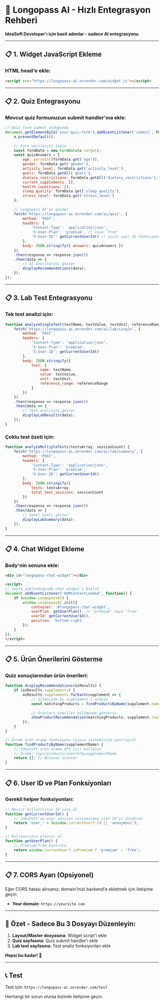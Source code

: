 # 🚀 Longopass AI - Hızlı Entegrasyon Rehberi

**IdeaSoft Developer'ı için basit adımlar - sadece AI entegrasyonu**

---

## 📋 1. Widget JavaScript Ekleme

### HTML head'e ekle:
```html
<script src="https://longopass-ai.onrender.com/widget.js"></script>
```

---

## 📋 2. Quiz Entegrasyonu 

### Mevcut quiz formunuzun submit handler'ına ekle:

```javascript
// Quiz form submit olduğunda
document.getElementById('your-quiz-form').addEventListener('submit', function(e) {
    e.preventDefault();
    
    // Form verilerini topla
    const formData = new FormData(e.target);
    const quizAnswers = {
        age: parseInt(formData.get('age')),
        gender: formData.get('gender'),
        activity_level: formData.get('activity_level'),
        goals: formData.getAll('goals'),
        dietary_restrictions: formData.getAll('dietary_restrictions'),
        current_supplements: [],
        health_conditions: [],
        sleep_quality: formData.get('sleep_quality'),
        stress_level: formData.get('stress_level')
    };
    
    // Longopass AI'ye gönder
    fetch('https://longopass-ai.onrender.com/ai/quiz', {
        method: 'POST',
        headers: {
            'Content-Type': 'application/json',
            'X-User-Plan': 'premium', // veya 'free'
            'X-User-ID': getCurrentUserId() // sizin user ID fonksiyonunuz
        },
        body: JSON.stringify({ answers: quizAnswers })
    })
    .then(response => response.json())
    .then(data => {
        // AI önerilerini göster
        displayRecommendations(data);
    });
});
```

---

## 📋 3. Lab Test Entegrasyonu

### Tek test analizi için:
```javascript
function analyzeSingleTest(testName, testValue, testUnit, referenceRange) {
    fetch('https://longopass-ai.onrender.com/ai/lab/single', {
        method: 'POST',
        headers: {
            'Content-Type': 'application/json',
            'X-User-Plan': 'premium',
            'X-User-ID': getCurrentUserId()
        },
        body: JSON.stringify({
            test: {
                name: testName,
                value: testValue,
                unit: testUnit,
                reference_range: referenceRange
            }
        })
    })
    .then(response => response.json())
    .then(data => {
        // Test analizini göster
        displayLabResults(data);
    });
}
```

### Çoklu test özeti için:
```javascript
function analyzeMultipleTests(testsArray, sessionCount) {
    fetch('https://longopass-ai.onrender.com/ai/lab/summary', {
        method: 'POST',
        headers: {
            'Content-Type': 'application/json',
            'X-User-Plan': 'premium',
            'X-User-ID': getCurrentUserId()
        },
        body: JSON.stringify({
            tests: testsArray,
            total_test_sessions: sessionCount
        })
    })
    .then(response => response.json())
    .then(data => {
        // Genel özeti göster
        displayLabSummary(data);
    });
}
```

---

## 📋 4. Chat Widget Ekleme

### Body'nin sonuna ekle:
```html
<div id="longopass-chat-widget"></div>

<script>
// Sayfa yüklendiğinde chat widget'i başlat
document.addEventListener('DOMContentLoaded', function() {
    if (window.LongopassAI) {
        window.LongopassAI.init({
            container: '#longopass-chat-widget',
            userPlan: getUserPlan(), // 'premium' veya 'free'
            userId: getCurrentUserId(),
            position: 'bottom-right'
        });
    }
});
</script>
```

---

## 📋 5. Ürün Önerilerini Gösterme

### Quiz sonuçlarından ürün önerileri:
```javascript
function displayRecommendations(aiResults) {
    if (aiResults.supplements) {
        aiResults.supplements.forEach(supplement => {
            // Sitenizde bu supplement'i arayın
            const matchingProducts = findProductsByName(supplement.name);
            
            // Ürünleri öneriler bölümünde gösterin
            showProductRecommendation(matchingProducts, supplement.reason);
        });
    }
}

// Örnek ürün arama fonksiyonu (sizin sisteminize uyarlayın)
function findProductsByName(supplementName) {
    // IdeaSoft ürün arama API'nizi kullanın
    // Örnek: /api/products/search?q=supplementName
    return []; // Bulunan ürünler
}
```

---

## 📋 6. User ID ve Plan Fonksiyonları

### Gerekli helper fonksiyonları:
```javascript
// Mevcut kullanıcının ID'sini al
function getCurrentUserId() {
    // IdeaSoft'un user session sisteminden user ID'yi döndürün
    return 'user_' + (window.currentUser?.id || 'anonymous');
}

// Kullanıcının planını al  
function getUserPlan() {
    // Premium/free kontrolü
    return window.currentUser?.isPremium ? 'premium' : 'free';
}
```

---

## 📋 7. CORS Ayarı (Opsiyonel)

Eğer CORS hatası alırsanız, domain'inizi backend'e ekletmek için iletişime geçin:
- **Your domain**: `https://yoursite.com`

---

## 🎯 Özet - Sadece Bu 3 Dosyayı Düzenleyin:

1. **Layout/Master dosyasına**: Widget script'i ekle
2. **Quiz sayfasına**: Quiz submit handler'ı ekle  
3. **Lab test sayfasına**: Test analiz fonksiyonları ekle

**Hepsi bu kadar!** 🎉

---

## 📞 Test

Test için: `https://longopass-ai.onrender.com/test`

Herhangi bir sorun olursa bizimle iletişime geçin.